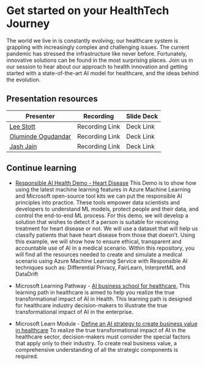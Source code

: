 # Get started on your HealthTech Journey

The world we live in is constantly evolving; our healthcare system is grappling with increasingly complex and challenging issues. The current pandemic has stressed the infrastructure like never before. Fortunately, innovative solutions can be found in the most surprising places. Join us in our session to hear about our approach to health innovation and getting started with a state-of-the-art AI model for healthcare, and the ideas behind the evolution.

## Presentation resources

| Presenter | Recording | Slide Deck |
| - | - | - |
| [Lee Stott](https://twitter.com/lee_stott) | Recording Link | Deck Link |
| [Oluminde Ogudandar](https://twitter.com/**account**) | Recording Link | Deck Link |
| [Jash Jain](https://twitter.com/**account**) | Recording Link | Deck Link |

## Continue learning

- [Responsible AI Health Demo - Heart Disease](https://github.com/leestott/ResponsibleAI)
This Demo is to show how using the latest machine learning features in Azure Machine Learning and Microsoft open-source tool kits we can put the responsible AI principles into practice. These tools empower data scientists and developers to understand ML models, protect people and their data, and control the end-to-end ML process. For this demo, we will develop a solution that wishes to detect if a person is suitable for receiving treatment for heart disease or not. We will use a dataset that will help us classify patients that have heart disease from those that doesn’t. Using this example, we will show how to ensure ethical, transparent and accountable use of AI in a medical scenario. Within this repository, you will find all the resources needed to create and simulate a medical scenario using Azure Machine Learning Service with Responsible AI techniques such as: Differential Privacy, FairLearn, InterpretML and DataDrift

- Microsoft Learning Pathway - [AI business school for healthcare](https://docs.microsoft.com/learn/paths/ai-business-school-healthcare), This learning path in healthcare is aimed to help you realize the true transformational impact of AI in Health. This learning path is designed for healthcare industry decision-makers to illustrate the true transformational impact of AI in the enterprise.

- Microsoft Learn Module - [Define an AI strategy to create business value in healthcare](https://docs.microsoft.com/learn/modules/ai-strategy-in-healthcare/) To realize the true transformational impact of AI in the healthcare sector, decision-makers must consider the special factors that apply only to their industry. To create real business value, a comprehensive understanding of all the strategic components is required.
